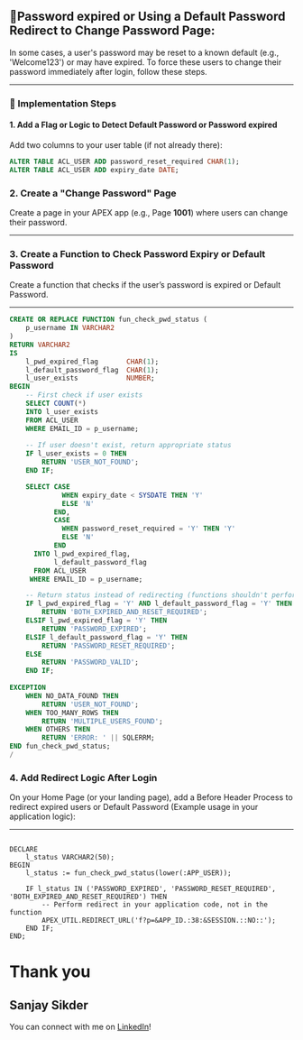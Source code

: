 ## 🔐Password expired or  Using a Default Password Redirect to Change Password Page:

In some cases, a user's password may be reset to a known default (e.g., 'Welcome123') or may have expired. To force these users to change their password immediately after login, follow these steps.

---

### 🔧 Implementation Steps

#### 1. Add a Flag or Logic to Detect Default Password or Password expired

Add two columns to your user table (if not already there):

```sql
ALTER TABLE ACL_USER ADD password_reset_required CHAR(1);
ALTER TABLE ACL_USER ADD expiry_date DATE;

```

### 2. Create a "Change Password" Page

Create a page in your APEX app (e.g., Page **1001**) where users can change their password.

---

### 3. Create a Function to Check Password Expiry or Default Password

Create a function that checks if the user’s password is expired or Default Password.

---

```sql function
CREATE OR REPLACE FUNCTION fun_check_pwd_status (
    p_username IN VARCHAR2
)
RETURN VARCHAR2
IS
    l_pwd_expired_flag       CHAR(1);
    l_default_password_flag  CHAR(1);
    l_user_exists            NUMBER;
BEGIN
    -- First check if user exists
    SELECT COUNT(*)
    INTO l_user_exists
    FROM ACL_USER
    WHERE EMAIL_ID = p_username;
    
    -- If user doesn't exist, return appropriate status
    IF l_user_exists = 0 THEN
        RETURN 'USER_NOT_FOUND';
    END IF;

    SELECT CASE
             WHEN expiry_date < SYSDATE THEN 'Y'
             ELSE 'N'
           END,
           CASE
             WHEN password_reset_required = 'Y' THEN 'Y'
             ELSE 'N'
           END
      INTO l_pwd_expired_flag,
           l_default_password_flag
      FROM ACL_USER
     WHERE EMAIL_ID = p_username;

    -- Return status instead of redirecting (functions shouldn't perform redirects)
    IF l_pwd_expired_flag = 'Y' AND l_default_password_flag = 'Y' THEN
        RETURN 'BOTH_EXPIRED_AND_RESET_REQUIRED';
    ELSIF l_pwd_expired_flag = 'Y' THEN
        RETURN 'PASSWORD_EXPIRED';
    ELSIF l_default_password_flag = 'Y' THEN
        RETURN 'PASSWORD_RESET_REQUIRED';
    ELSE
        RETURN 'PASSWORD_VALID';
    END IF;
    
EXCEPTION
    WHEN NO_DATA_FOUND THEN
        RETURN 'USER_NOT_FOUND';
    WHEN TOO_MANY_ROWS THEN
        RETURN 'MULTIPLE_USERS_FOUND';
    WHEN OTHERS THEN
        RETURN 'ERROR: ' || SQLERRM;
END fun_check_pwd_status;
/
```

### 4. Add Redirect Logic After Login

On your Home Page (or your landing page), add a Before Header Process to redirect expired users or Default Password (Example usage in your application logic):

--- 

``` Redirect to Change page (Example usage in your application logic):

DECLARE
    l_status VARCHAR2(50);
BEGIN
    l_status := fun_check_pwd_status(lower(:APP_USER));
    
    IF l_status IN ('PASSWORD_EXPIRED', 'PASSWORD_RESET_REQUIRED', 'BOTH_EXPIRED_AND_RESET_REQUIRED') THEN
        -- Perform redirect in your application code, not in the function
        APEX_UTIL.REDIRECT_URL('f?p=&APP_ID.:38:&SESSION.::NO::');
    END IF;
END;
```

 # Thank you
 ## Sanjay Sikder

 You can connect with me on [LinkedIn](https://www.linkedin.com/in/sanjay-sikder/)!
